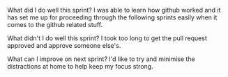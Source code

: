 What did I do well this sprint?
I was able to learn how github worked and it has set me up for proceeding through the following sprints easily when it comes to the github related stuff.

What didn't I do well this sprint?
I took too long to get the pull request approved and approve someone else's.

What can I improve on next sprint?
I'd like to try and minimise the distractions at home to help keep my focus strong.
